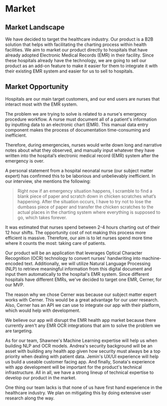 # Market

## Market Landscape

We have decided to target the healthcare industry. Our product is a B2B solution that helps with facilitating the charting process within health facilities. We aim to market our product directly to hospitals that have already adopted Electronic Medical Records (EMR) in their facility. Since these hospitals already have the technology, we are going to sell our product as an add-on feature to make it easier for them to integrate it with their existing EMR system and easier for us to sell to hospitals.

## Market Opportunity


Hospitals are our main target customers, and our end users are nurses that interact most with the EMR system.

The problem we are trying to solve is related to a nurse's emergency procedure workflow. A nurse must document all of a patient's information by inputting data to an electronic chart (EMR). This manual data entry component makes
the process of documentation time-consuming and inefficient. 

Therefore, during emergencies, nurses would write down long and narrative notes about what they observed, and manually input whatever they have written into the hospital’s electronic medical record (EMR) system after the emergency is over.

 A personal statement from a hospital neonatal nurse (our subject matter expert) has confirmed this to be laborious and unbelievably inefficient. In our interview, she mentions the following:


> Right now if an emergency situation happens, I scramble to find a blank piece of paper and scratch down in chicken scratches what’s happening. After the situation occurs, I have to try not to lose the dumbass piece of paper and transfer the chicken scratches to the actual places in the charting system where everything is supposed to go, which takes forever.

It was estimated that nurses spend between 2-4 hours charting out of their 12 hour shifts. The opportunity cost of not making this process more efficient is massive.
 Therefore, our aim is to let nurses spend more time where it counts the most: taking care of patients.

Our product will be an application that leverages Optical Character Recognition (OCR) technology to convert nurses' handwriting into machine-encoded text. Additionally, we will utilize Natural Language Processing (NLP) to retrieve meaningful information from this digital document and input them automatically to the hospital's EMR system.
 Since different hospitals have different EMRs, we've decided to target one EMR, Cerner, for our MVP.

 The reason why we chose Cerner was because our subject matter expert works with Cerner. This would be a great advantage for our user research. Also, Cerner has an API we can use to integrate our app with their platform, which would help with development.

 We believe our app will disrupt the EMR health app market because there currently aren't any EMR OCR integrations that aim to solve the problem we are targeting.

 As for our team, Shawnee's Machine Learning expertise will help us when building NLP and OCR models. Andrea's security background will be an asset with building any health app given how security must always be a top priority when dealing with patient data. Jemin's UX/UI experience will help us build a useable customer facing app. And finally, Sonata's experience with app development will be important for the product's technical infrastructure. All in all, we have a strong lineup of technical expertise to develop our product in the market.

One thing our team lacks is that none of us have first hand experience in the healthcare industry. We plan on mitigating this by doing extensive user research along the way.
